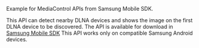 Example for MediaControl APIs from Samsung Mobile SDK.

This API can detect nearby DLNA devices and shows the image on the first DLNA device to be discovered.
The API is available for download in [Samsung Mobile SDK](developer.samsung.com/samsung-mobile-sdk)
This API works only on compatible Samsung Android devices.